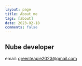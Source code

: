 ```yaml
---
layout: page
title: About me
tags: [about]
date: 2023-02-18
comments: false
---
```

    

## Nube developer<br>
email: greenteapie2023@gmail.com<br>
